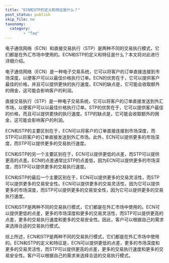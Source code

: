 ```yaml
---
title: "ECN和STP的定义和特征是什么？"
post_status: publish
skip_file: no
taxonomy:
  category:
        - "faq"
---
```


电子通信网络（ECN）和直接交易执行（STP）是两种不同的交易执行模式，它们都是在外汇市场中使用的。ECN和STP的定义和特征是什么？本文将对此进行详细介绍。

电子通信网络（ECN）是一种电子交易系统，它可以将客户的订单直接连接到市场深度，以便客户可以以最佳价格执行订单。ECN的优势在于，它可以提供客户最佳的价格，并且可以提供更快的执行速度。ECN的缺点是，它可能会收取额外的佣金，这可能会影响客户的利润。

直接交易执行（STP）是一种电子交易系统，它可以将客户的订单直接发送到外汇市场，以便客户可以以最佳价格执行订单。STP的优势在于，它可以提供客户最佳的价格，而且可以提供更快的执行速度。STP的缺点是，它可能会收取额外的佣金，这可能会影响客户的利润。

ECN和STP的主要区别在于，ECN可以将客户的订单直接连接到市场深度，而STP可以将客户的订单直接发送到外汇市场。此外，ECN可以提供更多的市场深度，而STP可以提供更多的交易执行速度。

ECN和STP的另一个主要区别在于，ECN可以提供更低的点差，而STP可以提供更高的点差。ECN的点差通常比STP的点差低，因为ECN可以提供更多的市场深度，而STP可以提供更多的交易执行速度。

ECN和STP的最后一个主要区别在于，ECN可以提供更多的交易灵活性，而STP可以提供更多的交易安全性。ECN可以提供更多的交易灵活性，因为它可以提供更多的市场深度，而STP可以提供更多的交易安全性，因为它可以提供更多的交易执行速度。

ECN和STP是两种不同的交易执行模式，它们都是在外汇市场中使用的。ECN可以提供更低的点差，更多的市场深度和更多的交易灵活性，而STP可以提供更高的点差，更多的交易执行速度和更多的交易安全性。因此，客户可以根据自己的需求来选择合适的交易执行模式。

综上所述，ECN和STP是两种不同的交易执行模式，它们都是在外汇市场中使用的。ECN和STP的定义和特征是，ECN可以提供更低的点差，更多的市场深度和更多的交易灵活性，而STP可以提供更高的点差，更多的交易执行速度和更多的交易安全性。客户可以根据自己的需求来选择合适的交易执行模式。
